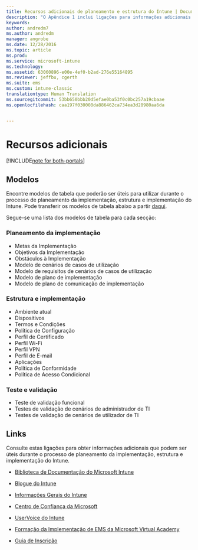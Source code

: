 ```yaml
---
title: Recursos adicionais de planeamento e estrutura do Intune | Documentos da Microsoft
description: "O Apêndice 1 inclui ligações para informações adicionais do Intune que podem ser úteis durante o processo de planeamento da implementação e implementação do Intune."
keywords: 
author: andredm7
ms.author: andredm
manager: angrobe
ms.date: 12/28/2016
ms.topic: article
ms.prod: 
ms.service: microsoft-intune
ms.technology: 
ms.assetid: 63060896-e00e-4ef0-b2ad-276e55164895
ms.reviewer: jeffbu, cgerth
ms.suite: ems
ms.custom: intune-classic
translationtype: Human Translation
ms.sourcegitcommit: 53bb650bbb20d5efae0ba53f0c0bc257a19cbaae
ms.openlocfilehash: caa197f030008da886462ca734ea3d28980aa6da


---
```


# <a name="additional-resources"></a>Recursos adicionais

[!INCLUDE[note for both-portals](../includes/note-for-both-portals.md)]

## <a name="templates"></a>Modelos

Encontre modelos de tabela que poderão ser úteis para utilizar durante o processo de planeamento da implementação, estrutura e implementação do Intune. Pode transferir os modelos de tabela abaixo a partir [daqui](https://gallery.technet.microsoft.com/Intune-deployment-planning-fae156c2?redir=0).

Segue-se uma lista dos modelos de tabela para cada secção:

### <a name="deployment-planning"></a>Planeamento da implementação

- Metas da Implementação
- Objetivos da Implementação
- Obstáculos à Implementação
- Modelo de cenários de casos de utilização
- Modelo de requisitos de cenários de casos de utilização
- Modelo de plano de implementação
- Modelo de plano de comunicação de implementação

### <a name="design-and-implementation"></a>Estrutura e implementação

- Ambiente atual
- Dispositivos
- Termos e Condições
- Política de Configuração
- Perfil de Certificado
- Perfil Wi-Fi
- Perfil VPN
- Perfil de E-mail
- Aplicações
- Política de Conformidade
- Política de Acesso Condicional

### <a name="test-and-validation"></a>Teste e validação

- Teste de validação funcional
- Testes de validação de cenários de administrador de TI
- Testes de validação de cenários de utilizador de TI

## <a name="links"></a>Links

Consulte estas ligações para obter informações adicionais que podem ser úteis durante o processo de planeamento da implementação, estrutura e implementação do Intune.

-   [Biblioteca de Documentação do Microsoft Intune](https://docs.microsoft.com/intune/)

-   [Blogue do Intune](https://blogs.technet.microsoft.com/enterprisemobility/)

-   [Informações Gerais do Intune](https://www.microsoft.com/server-cloud/roadmap/)

-   [Centro de Confiança da Microsoft](http://www.microsoft.com/TrustCenter/default.aspx)

-   [UserVoice do Intune](http://microsoftintune.uservoice.com/)

-   [Formação da Implementação de EMS da Microsoft Virtual Academy](https://mva.microsoft.com/en-US/training-courses/deploying-microsoft-enterprise-mobility-suite-16408?l=wjq9vmwvD_5805996570)

-   [Guia de Inscrição](https://gallery.technet.microsoft.com/Intune-End-User-Enrollment-3a0c9b0c?WT.mc_id=Blog_Intune_General_PCIT)



<!--HONumber=Dec16_HO5-->


